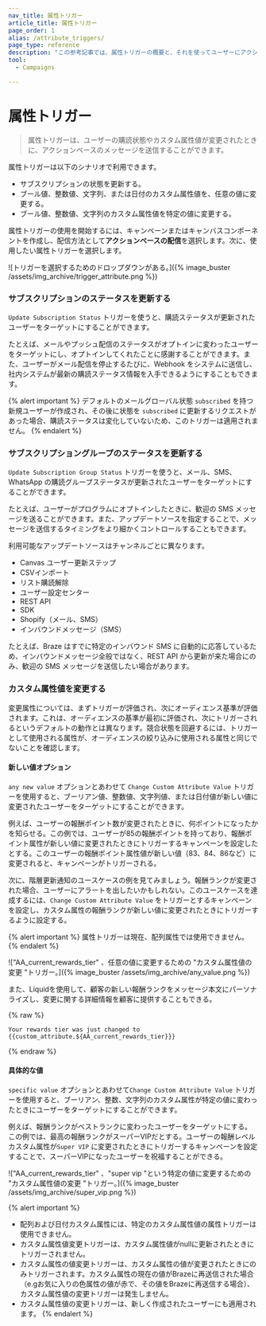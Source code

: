 ```yaml
---
nav_title: 属性トリガー
article_title: 属性トリガー
page_order: 1
alias: /attribute_triggers/
page_type: reference
description: "この参考記事では、属性トリガーの概要と、それを使ってユーザーにアクションベースのメッセージを送信する方法について説明します。"
tool:
  - Campaigns

---
```


# 属性トリガー

> 属性トリガーは、ユーザーの購読状態やカスタム属性値が変更されたときに、アクションベースのメッセージを送信することができます。 

属性トリガーは以下のシナリオで利用できます。

- サブスクリプションの状態を更新する。
- ブール値、整数値、文字列、または日付のカスタム属性値を、任意の値に変更する。
- ブール値、整数値、文字列のカスタム属性値を特定の値に変更する。

属性トリガーの使用を開始するには、キャンペーンまたはキャンバスコンポーネントを作成し、配信方法として**アクションベースの配信**を選択します。次に、使用したい属性トリガーを選択します。

\![トリガーを選択するためのドロップダウンがある。]({% image_buster /assets/img_archive/trigger_attribute.png %})

### サブスクリプションのステータスを更新する

`Update Subscription Status` トリガーを使うと、購読ステータスが更新されたユーザーをターゲットにすることができます。 

たとえば、メールやプッシュ配信のステータスがオプトインに変わったユーザーをターゲットにし、オプトインしてくれたことに感謝することができます。また、ユーザーがメール配信を停止するたびに、Webhook をシステムに送信し、社内システムが最新の購読ステータス情報を入手できるようにすることもできます。

{% alert important %}
デフォルトのメールグローバル状態 `subscribed` を持つ新規ユーザーが作成され、その後に状態を `subscribed` に更新するリクエストがあった場合、購読ステータスは変化していないため、このトリガーは適用されません。
{% endalert %}

### サブスクリプショングループのステータスを更新する

`Update Subscription Group Status` トリガーを使うと、メール、SMS、WhatsApp の購読グループステータスが更新されたユーザーをターゲットにすることができます。 

たとえば、ユーザーがプログラムにオプトインしたときに、歓迎の SMS メッセージを送ることができます。また、アップデートソースを指定することで、メッセージを送信するタイミングをより細かくコントロールすることもできます。 

利用可能なアップデートソースはチャンネルごとに異なります。
- Canvas ユーザー更新ステップ
- CSVインポート
- リスト購読解除
- ユーザー設定センター
- REST API
- SDK
- Shopify（メール、SMS）
- インバウンドメッセージ（SMS）

たとえば、Braze はすでに特定のインバウンド SMS に自動的に応答しているため、インバウンドメッセージ全般ではなく、REST API から更新が来た場合にのみ、歓迎の SMS メッセージを送信したい場合があります。

### カスタム属性値を変更する

変更属性については、まずトリガーが評価され、次にオーディエンス基準が評価されます。これは、オーディエンスの基準が最初に評価され、次にトリガーされるというデフォルトの動作とは異なります。競合状態を回避するには、トリガーとして使用される属性が、オーディエンスの絞り込みに使用される属性と同じでないことを確認します。

#### 新しい値オプション

`any new value` オプションとあわせて `Change Custom Attribute Value` トリガーを使用すると、ブーリアン値、整数値、文字列値、または日付値が新しい値に変更されたユーザーをターゲットにすることができます。

例えば、ユーザーの報酬ポイント数が変更されたときに、何ポイントになったかを知らせる。この例では、ユーザーが85の報酬ポイントを持っており、報酬ポイント属性が新しい値に変更されたときにトリガーするキャンペーンを設定したとする。このユーザーの報酬ポイント属性値が新しい値（83、84、86など）に変更されると、キャンペーンがトリガーされる。

次に、階層更新通知のユースケースの例を見てみましょう。報酬ランクが変更された場合、ユーザーにアラートを出したいかもしれない。このユースケースを達成するには、`Change Custom Attribute Value` をトリガーとするキャンペーンを設定し、カスタム属性の報酬ランクが新しい値に変更されたときにトリガーするように設定する。

{% alert important %}
属性トリガーは現在、配列属性では使用できません。
{% endalert %}

\!["AA_current_rewards_tier" 、任意の値に変更するための "カスタム属性値の変更 "トリガー。]({% image_buster /assets/img_archive/any_value.png %})

また、Liquidを使用して、顧客の新しい報酬ランクをメッセージ本文にパーソナライズし、変更に関する詳細情報を顧客に提供することもできる。

{% raw %}
```liquid
Your rewards tier was just changed to {{custom_attribute.${AA_current_rewards_tier}}}
```
{% endraw %}

#### 具体的な値

`specific value` オプションとあわせて`Change Custom Attribute Value` トリガーを使用すると、ブーリアン、整数、文字列のカスタム属性が特定の値に変わったときにユーザーをターゲットにすることができます。 

例えば、報酬ランクがベストランクに変わったユーザーをターゲットにする。この例では、最高の報酬ランクがスーパーVIPだとする。ユーザーの報酬レベルカスタム属性が`Super VIP` に変更されたときにトリガーするキャンペーンを設定することで、スーパーVIPになったユーザーを祝福することができる。

\!["AA_current_rewards_tier" 、"super vip "という特定の値に変更するための "カスタム属性値の変更 "トリガー。]({% image_buster /assets/img_archive/super_vip.png %})

{% alert important %}
- 配列および日付カスタム属性には、特定のカスタム属性値の属性トリガーは使用できません。
- カスタム属性値変更トリガーは、カスタム属性値がnullに更新されたときにトリガーされません。  
- カスタム属性の値変更トリガーは、カスタム属性の値が変更されたときにのみトリガーされます。カスタム属性の現在の値がBrazeに再送信された場合（e.gお気に入りの色属性の値が赤で、その値をBrazeに再送信する場合）、カスタム属性値の変更トリガーは発生しません。
- カスタム属性値の変更トリガーは、新しく作成されたユーザーにも適用されます。
{% endalert %}

